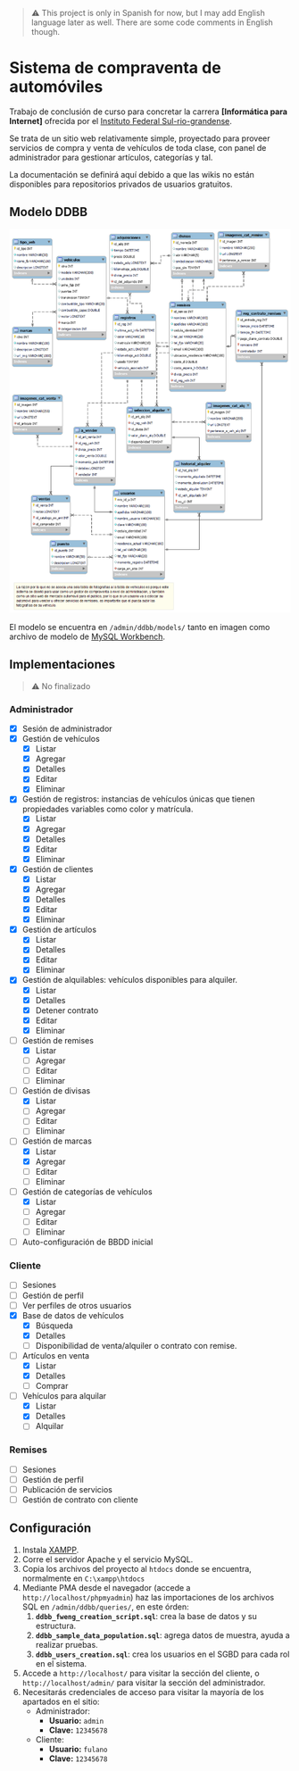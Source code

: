 > :warning: This project is only in Spanish for now, but I may add English language later as well. There are some code comments in English though.

# Sistema de compraventa de automóviles

Trabajo de conclusión de curso para concretar la carrera **[Informática para Internet]** ofrecida por el [Instituto Federal Sul-rio-grandense](http://www.ifsul.edu.br).

Se trata de un sitio web relativamente simple, proyectado para proveer servicios de compra y venta de vehículos de toda clase, con panel de administrador para gestionar artículos, categorías y tal.

La documentación se definirá aquí debido a que las wikis no están disponibles para repositorios privados de usuarios gratuitos.

## Modelo DDBB

![EER_sistema_automoviles.mwb.png](admin/ddbb/model/EER_sistema_automoviles.mwb.png?raw=true)

El modelo se encuentra en `/admin/ddbb/models/` tanto en imagen como archivo de modelo de [MySQL Workbench](https://www.mysql.com/products/workbench/).

## Implementaciones

> :warning: No finalizado

### Administrador

 - [X] Sesión de administrador
 - [X] Gestión de vehículos
   - [X] Listar
   - [X] Agregar
   - [X] Detalles
   - [X] Editar
   - [X] Eliminar
 - [X] Gestión de registros: instancias de vehículos únicas que tienen propiedades variables como color y matrícula.
   - [X] Listar
   - [X] Agregar
   - [X] Detalles
   - [X] Editar
   - [X] Eliminar
 - [X] Gestión de clientes
   - [X] Listar
   - [X] Agregar
   - [X] Detalles
   - [X] Editar
   - [X] Eliminar
 - [X] Gestión de artículos
   - [X] Listar
   - [X] Detalles
   - [X] Editar
   - [X] Eliminar
 - [X] Gestión de alquilables: vehículos disponibles para alquiler.
   - [X] Listar
   - [X] Detalles
   - [X] Detener contrato
   - [X] Editar
   - [X] Eliminar
 - [ ] Gestión de remises
   - [X] Listar
   - [ ] Agregar
   - [ ] Editar
   - [ ] Eliminar
 - [ ] Gestión de divisas
   - [X] Listar
   - [ ] Agregar
   - [ ] Editar
   - [ ] Eliminar
 - [ ] Gestión de marcas
   - [X] Listar
   - [X] Agregar
   - [ ] Editar
   - [ ] Eliminar
 - [ ] Gestión de categorías de vehículos
   - [X] Listar
   - [ ] Agregar
   - [ ] Editar
   - [ ] Eliminar
 - [ ] Auto-configuración de BBDD inicial

### Cliente

 - [ ] Sesiones
 - [ ] Gestión de perfil
 - [ ] Ver perfiles de otros usuarios
 - [X] Base de datos de vehículos
   - [X] Búsqueda
   - [X] Detalles
   - [ ] Disponibilidad de venta/alquiler o contrato con remise.
 - [ ] Artículos en venta
   - [X] Listar
   - [X] Detalles
   - [ ] Comprar
 - [ ] Vehículos para alquilar
   - [X] Listar
   - [X] Detalles
   - [ ] Alquilar

### Remises

 - [ ] Sesiones
 - [ ] Gestión de perfil
 - [ ] Publicación de servicios
 - [ ] Gestión de contrato con cliente

## Configuración

1) Instala [XAMPP](https://www.apachefriends.org/download.html).
2) Corre el servidor Apache y el servicio MySQL.
3) Copia los archivos del proyecto al `htdocs` donde se encuentra, normalmente en `C:\xampp\htdocs`
4) Mediante PMA desde el navegador (accede a `http://localhost/phpmyadmin`) haz las importaciones de los archivos SQL en `/admin/ddbb/queries/`, en este órden:
    1) **`ddbb_fweng_creation_script.sql`**: crea la base de datos y su estructura.
    2) **`ddbb_sample_data_population.sql`**: agrega datos de muestra, ayuda a realizar pruebas.
    3) **`ddbb_users_creation.sql`**: crea los usuarios en el SGBD para cada rol en el sistema.
5) Accede a `http://localhost/` para visitar la sección del cliente, o `http://localhost/admin/` para visitar la sección del administrador.
6) Necesitarás credenciales de acceso para visitar la mayoría de los apartados en el sitio:
    * Administrador:
        * **Usuario:** `admin`
        * **Clave:** `12345678`
    * Cliente:
        * **Usuario:** `fulano`
        * **Clave:** `12345678`